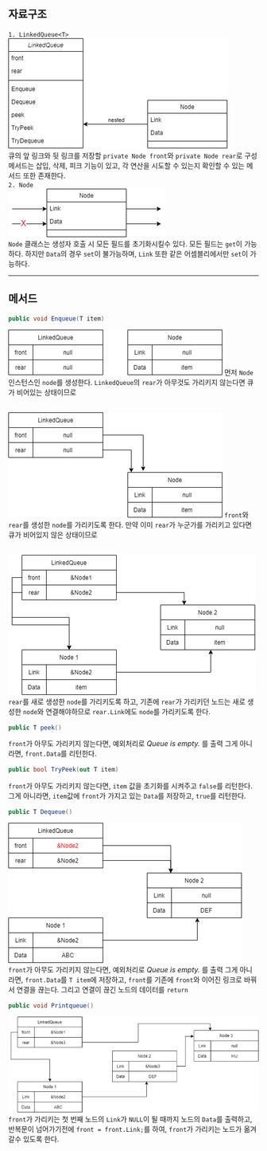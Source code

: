 ## 자료구조
`1. LinkedQueue<T>`<br/>
![img](assets/class.png)<br/>
큐의 앞 링크와 뒷 링크를 저장할 `private Node front`와 `private Node rear`로 구성
메서드는 삽입, 삭제, 피크 기능이 있고, 각 연산을 시도할 수 있는지 확인할 수 있는 메서드 또한 존재한다.<br/>
`2. Node`<br/>
![img](assets/node.png)<br/>
`Node` 클래스는 생성자 호출 시 모든 필드를 초기화시킬수 있다.
모든 필드는 `get`이 가능하다.
하지만 `Data`의 경우 `set`이 불가능하며, `Link` 또한 같은 어셈블리에서만 `set`이 가능하다.

---

## 메서드
```cs
public void Enqueue(T item)
```
![img](assets/enqueue1.png)
먼저 `Node` 인스턴스인 `node`를 생성한다.
`LinkedQueue`의 `rear`가 아무것도 가리키지 않는다면 큐가 비어있는 상태이므로<br/><br/>

![img](assets/enqueue2.png)
`front`와 `rear`를 생성한 `node`를 가리키도록 한다.
만약 이미 `rear`가 누군가를 가리키고 있다면 큐가 비어있지 않은 상태이므로<br/><br/>

![img](assets/enqueue3.png)
`rear`를 새로 생성한 `node`를 가리키도록 하고,
기존에 `rear`가 가리키던 노드는 새로 생성한 `node`와 연결해야하므로
`rear.Link`에도 `node`를 가리키도록 한다.

```cs
public T peek()
```
`front`가 아무도 가리키지 않는다면, 예외처리로 *Queue is empty.* 를 출력
그게 아니라면, `front.Data`를 리턴한다.

```cs
public bool TryPeek(out T item)
```
`front`가 아무도 가리키지 않는다면, `item` 값을 초기화를 시켜주고 `false`를 리턴한다.
그게 아니라면, `item`값에 `front`가 가지고 있는 `Data`를 저장하고, `true`를 리턴한다.

```cs
public T Dequeue()
```
![img](assets/dequeue.png)
`front`가 아무도 가리키지 않는다면, 예외처리로 *Queue is empty.* 를 출력
그게 아니라면, `front.Data`를 `T item`에 저장하고,
`front`를 기존에 `front`와 이어진 링크로 바꿔서 연결을 끊는다.
그리고 연결이 끊긴 노드의 데이터를 `return`

```cs
public void Printqueue()
```
![img](assets/printqueue.png)
`front`가 가리키는 첫 번째 노드의 `Link`가 `NULL`이 될 때까지 노드의 `Data`를 출력하고, 반복문이 넘어가기전에 `front = front.Link;`를 하여, `front`가 가리키는 노드가 옮겨갈수 있도록 한다.